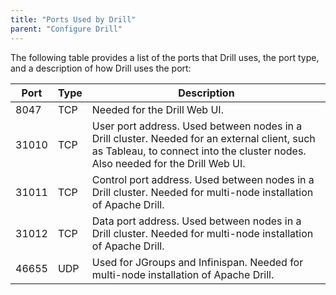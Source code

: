 ```yaml
---
title: "Ports Used by Drill"
parent: "Configure Drill"
---
```

The following table provides a list of the ports that Drill uses, the port
type, and a description of how Drill uses the port:

| Port  | Type | Description                                                                                                                                                                    |
|-------|------|--------------------------------------------------------------------------------------------------------------------------------------------------------------------------------|
| 8047  | TCP  | Needed for the Drill Web UI.                                                                                                                                                   |
| 31010 | TCP  | User port address. Used between nodes in a Drill cluster. Needed for an external client, such as Tableau, to connect into the cluster nodes. Also needed for the Drill Web UI. |
| 31011 | TCP  | Control port address. Used between nodes in a Drill cluster. Needed for multi-node installation of Apache Drill.                                                               |
| 31012 | TCP  | Data port address. Used between nodes in a Drill cluster. Needed for multi-node installation of Apache Drill.                                                                  |
| 46655 | UDP  | Used for JGroups and Infinispan. Needed for multi-node installation of Apache Drill.                                                                                           |

